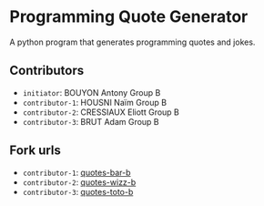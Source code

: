 # Programming Quote Generator

A python program that generates programming quotes and jokes.

## Contributors
- `initiator`: BOUYON Antony Group B
- `contributor-1`: HOUSNI Naïm Group B
- `contributor-2`: CRESSIAUX Eliott Group B
- `contributor-3`: BRUT Adam Group B

## Fork urls
- `contributor-1`: [quotes-bar-b](url-1)
- `contributor-2`: [quotes-wizz-b](url-2)
- `contributor-3`: [quotes-toto-b](url-3)
